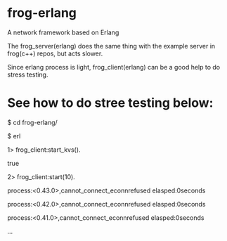 frog-erlang
===========

A network framework based on Erlang

The frog_server(erlang) does the same thing with the example server in frog(c++) repos, but acts slower.

Since erlang process is light, frog_client(erlang) can be a good help to do stress testing.

See how to do stree testing below:
==================================
$ cd frog-erlang/

$ erl

1> frog_client:start_kvs().

true

2> frog_client:start(10).

process:<0.43.0>,cannot_connect_econnrefused elasped:0seconds 

process:<0.42.0>,cannot_connect_econnrefused elasped:0seconds 

process:<0.41.0>,cannot_connect_econnrefused elasped:0seconds 

...
